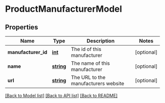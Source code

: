 # ProductManufacturerModel

## Properties
Name | Type | Description | Notes
------------ | ------------- | ------------- | -------------
**manufacturer_id** | [**int**](.md) | The id of this manufacturer | [optional] 
**name** | [**string**](.md) | The name of this manufacturer | [optional] 
**url** | [**string**](.md) | The URL to the manufacturers website | [optional] 


[[Back to Model list]](../README.md#documentation-for-models) [[Back to API list]](../README.md#documentation-for-api-endpoints) [[Back to README]](../README.md)


